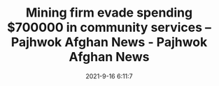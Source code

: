 ---
"title": "Mining firm evade spending $700000 in community services – Pajhwok Afghan News - Pajhwok Afghan News"
"date": "2021-9-16 6:11:7"
"feed_name": "GOOGLENEWSMINING"
"feed_website": "https://news.google.com/search?q=mining%2Bincident&hl=en-US&gl=US&ceid=US:en"
"feed_rss": "https://news.google.com/rss/search?q=mining%2Bincident&hl=en-US&gl=US&ceid=US:en"
"link": "https://pajhwok.com/2021/09/16/mining-firm-evade-spending-700000-in-community-services/"
"file": "_posts/2021-1-1-09141fedb1b54b8f65e4c7c675cafd980196c061.md"
"accident": "0"
"drilling": "0"
"dead": "0"
"injured": "0"
---